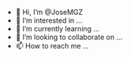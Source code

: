 - 👋 Hi, I’m @JoseMGZ
- 👀 I’m interested in ...
- 🌱 I’m currently learning ...
- 💞️ I’m looking to collaborate on ...
- 📫 How to reach me ...

<!---
JoseMGZ/JoseMGZ is a ✨ special ✨ repository because its `README.md` (this file) appears on your GitHub profile.
You can click the Preview link to take a look at your changes.
--->
